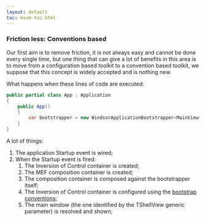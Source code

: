 ```yaml
---
layout: default
toc: mvvm-toc.html
---
```


### Friction less: Conventions based

Our first aim is to remove friction, it is not always easy and cannot be done every single time, but one thing that can give a lot of benefits in this area is to move from a configuration based toolkit to a convention based toolkit, we suppose that this concept is widely accepted and is nothing new.

What happens when these lines of code are executed:

```csharp
public partial class App : Application
{
    public App()
    {
        var bootstrapper = new WindsorApplicationBootstrapper<MainView>();
    }
}
```

A lot of things:

1. The application Startup event is wired;
2. When the Startup event is fired:
   1. The Inversion of Control container is created;
   2. The MEF composition container is created;
   3. The composition container is composed against the bootstrapper itself;
   4. The Inversion of Control container is configured using the [bootstrap conventions](/mvvm/bootstrap-conventions.md);
   5. The main window \(the one identified by the TShellView generic parameter\) is resolved and shown;



